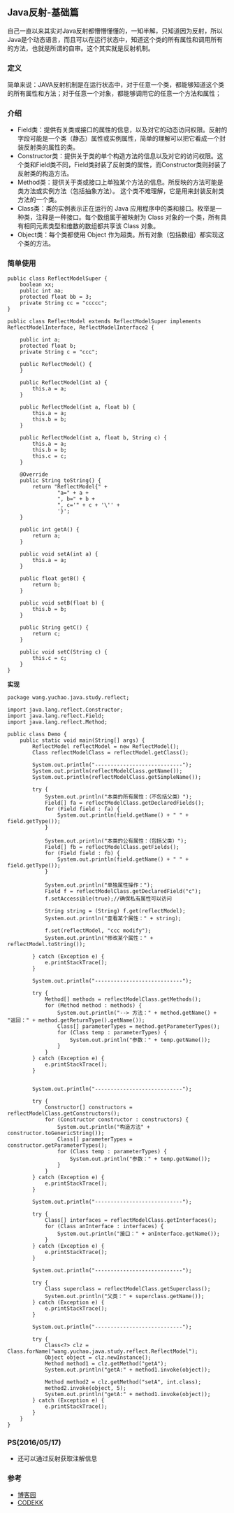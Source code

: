 ## Java反射-基础篇

自己一直以来其实对Java反射都懵懵懂懂的，一知半解，只知道因为反射，所以Java是个动态语言，而且可以在运行状态中，知道这个类的所有属性和调用所有的方法，也就是所谓的自审。这个其实就是反射机制。

### 定义

简单来说：JAVA反射机制是在运行状态中，对于任意一个类，都能够知道这个类的所有属性和方法；对于任意一个对象，都能够调用它的任意一个方法和属性；

### 介绍
- Field类：提供有关类或接口的属性的信息，以及对它的动态访问权限。反射的字段可能是一个类（静态）属性或实例属性，简单的理解可以把它看成一个封装反射类的属性的类。
- Constructor类：提供关于类的单个构造方法的信息以及对它的访问权限。这个类和Field类不同，Field类封装了反射类的属性，而Constructor类则封装了反射类的构造方法。
- Method类：提供关于类或接口上单独某个方法的信息。所反映的方法可能是类方法或实例方法（包括抽象方法）。 这个类不难理解，它是用来封装反射类方法的一个类。
- Class类：类的实例表示正在运行的 Java 应用程序中的类和接口。枚举是一种类，注释是一种接口。每个数组属于被映射为 Class 对象的一个类，所有具有相同元素类型和维数的数组都共享该 Class 对象。
- Object类：每个类都使用 Object 作为超类。所有对象（包括数组）都实现这个类的方法。

### 简单使用

```
public class ReflectModelSuper {
    boolean xx;
    public int aa;
    protected float bb = 3;
    private String cc = "ccccc";
}
```

```
public class ReflectModel extends ReflectModelSuper implements ReflectModelInterface, ReflectModelInterface2 {

    public int a;
    protected float b;
    private String c = "ccc";

    public ReflectModel() {
    }

    public ReflectModel(int a) {
        this.a = a;
    }

    public ReflectModel(int a, float b) {
        this.a = a;
        this.b = b;
    }

    public ReflectModel(int a, float b, String c) {
        this.a = a;
        this.b = b;
        this.c = c;
    }

    @Override
    public String toString() {
        return "ReflectModel{" +
                "a=" + a +
                ", b=" + b +
                ", c='" + c + '\'' +
                '}';
    }

    public int getA() {
        return a;
    }

    public void setA(int a) {
        this.a = a;
    }

    public float getB() {
        return b;
    }

    public void setB(float b) {
        this.b = b;
    }

    public String getC() {
        return c;
    }

    public void setC(String c) {
        this.c = c;
    }
}
```

**实现**

```
package wang.yuchao.java.study.reflect;

import java.lang.reflect.Constructor;
import java.lang.reflect.Field;
import java.lang.reflect.Method;

public class Demo {
    public static void main(String[] args) {
        ReflectModel reflectModel = new ReflectModel();
        Class reflectModelClass = reflectModel.getClass();

        System.out.println("----------------------------");
        System.out.println(reflectModelClass.getName());
        System.out.println(reflectModelClass.getSimpleName());

        try {
            System.out.println("本类的所有属性：（不包括父类）");
            Field[] fa = reflectModelClass.getDeclaredFields();
            for (Field field : fa) {
                System.out.println(field.getName() + " " + field.getType());
            }

            System.out.println("本类的公有属性：（包括父类）");
            Field[] fb = reflectModelClass.getFields();
            for (Field field : fb) {
                System.out.println(field.getName() + " " + field.getType());
            }

            System.out.println("单独属性操作：");
            Field f = reflectModelClass.getDeclaredField("c");
            f.setAccessible(true);//确保私有属性可以访问

            String string = (String) f.get(reflectModel);
            System.out.println("查看某个属性：" + string);

            f.set(reflectModel, "ccc modify");
            System.out.println("修改某个属性：" + reflectModel.toString());

        } catch (Exception e) {
            e.printStackTrace();
        }

        System.out.println("----------------------------");

        try {
            Method[] methods = reflectModelClass.getMethods();
            for (Method method : methods) {
                System.out.println("--> 方法：" + method.getName() + "返回：" + method.getReturnType().getName());
                Class[] parameterTypes = method.getParameterTypes();
                for (Class temp : parameterTypes) {
                    System.out.println("参数：" + temp.getName());
                }
            }
        } catch (Exception e) {
            e.printStackTrace();
        }


        System.out.println("----------------------------");

        try {
            Constructor[] constructors = reflectModelClass.getConstructors();
            for (Constructor constructor : constructors) {
                System.out.println("构造方法" + constructor.toGenericString());
                Class[] parameterTypes = constructor.getParameterTypes();
                for (Class temp : parameterTypes) {
                    System.out.println("参数：" + temp.getName());
                }
            }
        } catch (Exception e) {
            e.printStackTrace();
        }

        System.out.println("----------------------------");

        try {
            Class[] interfaces = reflectModelClass.getInterfaces();
            for (Class anInterface : interfaces) {
                System.out.println("接口：" + anInterface.getName());
            }
        } catch (Exception e) {
            e.printStackTrace();
        }

        System.out.println("----------------------------");

        try {
            Class superclass = reflectModelClass.getSuperclass();
            System.out.println("父类：" + superclass.getName());
        } catch (Exception e) {
            e.printStackTrace();
        }

        System.out.println("----------------------------");

        try {
            Class<?> clz = Class.forName("wang.yuchao.java.study.reflect.ReflectModel");
            Object object = clz.newInstance();
            Method method1 = clz.getMethod("getA");
            System.out.println("getA:" + method1.invoke(object));

            Method method2 = clz.getMethod("setA", int.class);
            method2.invoke(object, 5);
            System.out.println("getA:" + method1.invoke(object));
        } catch (Exception e) {
            e.printStackTrace();
        }
    }
}
```

### PS(2016/05/17)
- 还可以通过反射获取注解信息

### 参考
- [博客园](http://www.cnblogs.com/forlina/archive/2011/06/21/2085849.html) 
- [CODEKK](http://a.codekk.com/detail/Android/Mr.Simple/%E5%85%AC%E5%85%B1%E6%8A%80%E6%9C%AF%E7%82%B9%E4%B9%8B%20Java%20%E5%8F%8D%E5%B0%84%20Reflection)